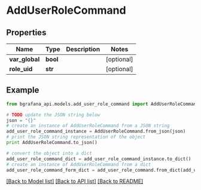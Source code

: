 # AddUserRoleCommand


## Properties
Name | Type | Description | Notes
------------ | ------------- | ------------- | -------------
**var_global** | **bool** |  | [optional] 
**role_uid** | **str** |  | [optional] 

## Example

```python
from bgrafana_api.models.add_user_role_command import AddUserRoleCommand

# TODO update the JSON string below
json = "{}"
# create an instance of AddUserRoleCommand from a JSON string
add_user_role_command_instance = AddUserRoleCommand.from_json(json)
# print the JSON string representation of the object
print AddUserRoleCommand.to_json()

# convert the object into a dict
add_user_role_command_dict = add_user_role_command_instance.to_dict()
# create an instance of AddUserRoleCommand from a dict
add_user_role_command_form_dict = add_user_role_command.from_dict(add_user_role_command_dict)
```
[[Back to Model list]](../README.md#documentation-for-models) [[Back to API list]](../README.md#documentation-for-api-endpoints) [[Back to README]](../README.md)


